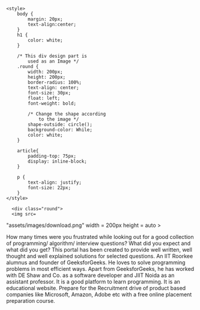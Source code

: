 <html>

<head>
	
	<style>
		body {
			margin: 20px;
			text-align:center;
		}
		h1 {
			color: white;
		}
		
		/* This div design part is
			used as an Image */
		.round {
			width: 200px;
			height: 200px;
			border-radius: 100%;
			text-align: center;
			font-size: 30px;
			float: left;
			font-weight: bold;
			
			/* Change the shape according
				to the image */
			shape-outside: circle();
			background-color: While;
			color: white;
		}
		
		article{
			padding-top: 75px;
			display: inline-block;
		}
		
		p {
			text-align: justify;
			font-size: 22px;
		}
	</style>
</head>

<body>
	

	  <div class="round">
      <img src=
"assets/images/download.png" width = 200px height = auto >
    </div>
	
	

<p>
		How many times were you frustrated while looking
		out for a good collection of programming/
		algorithm/ interview questions? What did you
		expect and what did you get? This portal has been
		created to provide well written, well thought and
		well explained solutions for selected questions.
		An IIT Roorkee alumnus and founder of
		GeeksforGeeks. He loves to solve programming
		problems in most efficient ways. Apart from
		GeeksforGeeks, he has worked with DE Shaw and
		Co. as a software developer and JIIT Noida as
		an assistant professor. It is a good platform
		to learn programming. It is an educational
		website. Prepare for the Recruitment drive of
		product based companies like Microsoft, Amazon,
		Adobe etc with a free online placement
		preparation course.
	</p>
</body>
</html>
